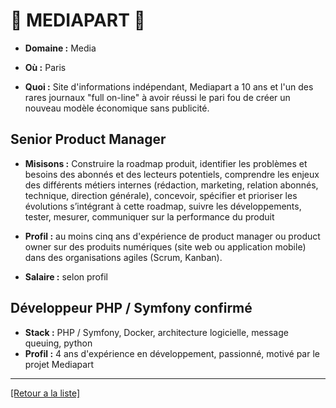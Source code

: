 # 📰 MEDIAPART 📰 

- **Domaine :** Media

- **Où :** Paris
- **Quoi :** Site d'informations indépendant,
Mediapart a 10 ans et l'un des rares journaux "full on-line" à avoir réussi le pari fou de créer un
nouveau modèle économique sans publicité.

## Senior Product Manager

- **Misisons :** Construire la roadmap produit, identifier les problèmes et besoins des abonnés et des lecteurs potentiels, comprendre les enjeux des différents métiers internes (rédaction, marketing, relation abonnés, technique, direction générale), concevoir, spécifier et prioriser les évolutions s’intégrant à cette roadmap, suivre les développements, tester, mesurer, communiquer sur la performance du produit
- **Profil :** au moins cinq ans d'expérience de product manager ou product owner sur des produits numériques (site web ou application mobile) dans des organisations agiles (Scrum, Kanban).

- **Salaire :** selon profil

## Développeur PHP / Symfony confirmé
- **Stack :** PHP / Symfony, Docker, architecture logicielle, message queuing, python
- **Profil :** 4 ans d'expérience en développement, passionné, motivé par le projet Mediapart

----
<a href="https://github.com/jlondiche/job-board-php/blob/master/00README.md">[Retour a la liste]</a>